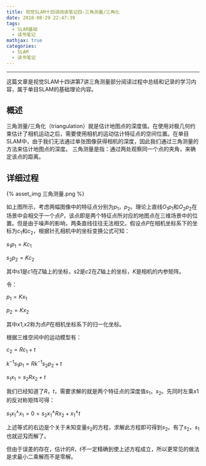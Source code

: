 ```yaml
---
title: 视觉SLAM十四讲阅读笔记四-三角测量/三角化
date: 2018-08-29 22:47:39
tags: 
  - SLAM基础
  - 读书笔记
mathjax: true
categories: 
  - SLAM
  - 读书笔记
---
```


---

这篇文章是视觉SLAM十四讲第7讲三角测量部分阅读过程中总结和记录的学习内容，属于单目SLAM的基础理论内容。

<!--more-->

## 概述

三角测量/三角化（triangulation）就是估计地图点的深度值。在使用对极几何约束估计了相机运动之后，需要使用相机的运动估计特征点的空间位置。在单目SLAM中，由于我们无法通过单张图像获得相机的深度，因此我们通过三角测量的方法来估计地图点的深度。 三角测量是指：通过两处观察同一个点的夹角，来确定该点的距离。

## 详细过程

{% asset_img 三角测量.png %}

如上图所示，考虑两幅图像中的特征点分别为$p_1$，$p_2$。理论上直线$O_1p_1$和$O_2p_2$在场景中会相交于一个点$P$，该点即是两个特征点所对应的地图点在三维场景中的位置。但是由于噪声的影响，两条直线往往无法相交。假设点$P$在相机坐标系下的坐标为$c_1$和$c_2$，根据针孔相机中的坐标变换公式可知：

$s_1p_1=Kc_1$

$s_2p_2=Kc_2$

其中$s1$是$c1$在$Z$轴上的坐标，$s2$是$c2$在$Z$轴上的坐标，$K$是相机的内参矩阵。

令：

$p_1=Kx_1$ 

$p_2=Kx_2$

其中$x1$,$x2$称为点$P$在相机坐标系下的归一化坐标。

根据三维空间中的运动模型有：

$c_2=Rc_1+t$

$k^{−1}s_1p_1=Rk^{−1}s_2p_2+t$

$s_1x_1=s_2Rx_2+t$

我们已经知道了$R$，$t$，需要求解的就是两个特征点的深度值$s_1$，$s_2$。先同时左乘$x1$的反对称矩阵可得：

$s_1x^\wedge_1x_1=0=s_2x^\wedge_1Rx_2+x^\wedge_1t$

上述等式的右边是个关于未知变量$s_2$的方程，求解此方程即可得到$s_2$。有了$s_2$，$s_1$也就迎刄而解了。

但由于误差的存在，估计的$R$，$t$不一定精确到使上述方程成立，所以更常见的做法是求最小二乘解而不是零解。
